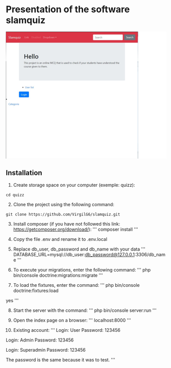 # Presentation of the software slamquiz
![alt text](https://github.com/VirgilG6/slamquiz/blob/develop/assets/screenshot_home.jpg)

## Installation
1. Create storage space on your computer (exemple: quizz):
```
cd quizz
```

2. Clone the project using the following command:
```
git clone https://github.com/VirgilG6/slamquiz.git
```

3. Install composer (if you have not followed this link: https://getcomposer.org/download/):
'''
composer install
'''

4. Copy the file .env and rename it to .env.local

5. Replace db_user, db_password and db_name with your data
'''
DATABASE_URL=mysql://db_user:db_password@127.0.0.1:3306/db_name
'''

6. To execute your migrations, enter the following command:
'''
php bin/console doctrine:migrations:migrate
'''

7. To load the fixtures, enter the command:
'''
php bin/console doctrine:fixtures:load

yes
'''

8. Start the server with the command:
'''
php bin/console server:run
'''

9. Open the index page on a browser:
'''
localhost:8000
'''

10. Existing account:
'''
Login: User
Password: 123456

Login: Admin
Password: 123456

Login: Superadmin
Password: 123456

The password is the same because it was to test.
'''